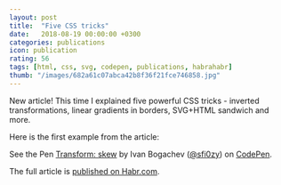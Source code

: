 ```yaml
---
layout: post
title:  "Five CSS tricks"
date:   2018-08-19 00:00:00 +0300
categories: publications
icon: publication
rating: 56
tags: [html, css, svg, codepen, publications, habrahabr]
thumb: "/images/682a61c07abca42b8f36f21fce746858.jpg"
---
```


New article! This time I explained five powerful CSS tricks - inverted transformations, linear gradients in borders, SVG+HTML sandwich and more.

Here is the first example from the article:

<p data-height="468" data-theme-id="light" data-slug-hash="bjyLrj" data-default-tab="result" data-user="sfi0zy" data-pen-title="Transform: skew" class="codepen">See the Pen <a href="https://codepen.io/sfi0zy/pen/bjyLrj/">Transform: skew</a> by Ivan Bogachev (<a href="https://codepen.io/sfi0zy">@sfi0zy</a>) on <a href="https://codepen.io">CodePen</a>.</p>

The full article is <a href='https://habr.com/post/420307/'>published on Habr.com</a>.

<script async src="https://static.codepen.io/assets/embed/ei.js"></script>
